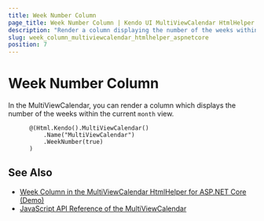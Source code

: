 ```yaml
---
title: Week Number Column
page_title: Week Number Column | Kendo UI MultiViewCalendar HtmlHelper for ASP.NET Core
description: "Render a column displaying the number of the weeks within the current month view when working with the Kendo UI MultiViewCalendar."
slug: week_column_multiviewcalendar_htmlhelper_aspnetcore
position: 7
---
```


# Week Number Column

In the MultiViewCalendar, you can render a column which displays the number of the weeks within the current `month` view.

```Razor
      @(Html.Kendo().MultiViewCalendar()
          .Name("MultiViewCalendar")
          .WeekNumber(true)
      )
```

## See Also

* [Week Column in the MultiViewCalendar HtmlHelper for ASP.NET Core (Demo)](https://demos.telerik.com/aspnet-core/multiviewcalendar/week-column)
* [JavaScript API Reference of the MultiViewCalendar](http://docs.telerik.com/kendo-ui/api/javascript/ui/multiviewcalendar)

